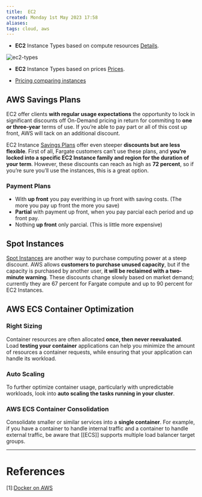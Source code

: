 ```yaml
---
title:  EC2
created: Monday 1st May 2023 17:58
aliases: 
tags: cloud, aws
---
```


- **EC2** Instance Types based on compute resources [Details](https://cloudacademy.com/blog/aws-ec2-instance-types-explained/).

![ec2-types](assets/ec2-types.jpg)

- **EC2** Instance Types based on prices [Prices](https://aws.amazon.com/ec2/instance-types/?nc1=h_ls).

- [Pricing comparing instances](https://instances.vantage.sh/?region=eu-west-1)

## AWS Savings Plans

EC2 offer clients **with regular usage expectations** the opportunity to lock in significant discounts off On-Demand pricing in return for commiting to **one or three-year** terms of use. If you’re able to pay part or all of this cost up front, AWS will tack on an additional discount.

EC2 Instance [Savings Plans](https://aws.amazon.com/savingsplans/compute-pricing/) offer even steeper **discounts but are less flexible**. First of all, Fargate customers can’t use these plans, and **you’re locked into a specific EC2 Instance family and region for the duration of your term**. However, these discounts can reach as high as **72 percent**, so if you’re sure you’ll use the instances, this is a great option.

### Payment Plans

- With **up front** you pay everithing in up front with saving costs. (The more you pay up front the more you save)
- **Partial** with payment up front, when you pay parcial each period and up front pay.
- Nothing **up front** only parcial. (This is little more expensive)

## Spot Instances

[Spot Instances](https://www.cloudforecast.io/blog/are-aws-spot-instances-worth-it-in-production/) are another way to purchase computing power at a steep discount. AWS allows **customers to purchase unused capacity**, but if the capacity is purchased by another user, **it will be reclaimed with a two-minute warning**. These discounts change slowly based on market demand; currently they are 67 percent for Fargate compute and up to 90 percent for EC2 Instances.

## AWS ECS Container Optimization

### Right Sizing

Container resources are often allocated **once, then never reevaluated**. Load **testing your container** applications can help you minimize the amount of resources a container requests, while ensuring that your application can handle its workload.

### Auto Scaling

To further optimize container usage, particularly with unpredictable workloads, look into **auto scaling the tasks running in your cluster**.

### AWS ECS Container Consolidation

Consolidate smaller or similar services into a **single container**. For example, if you have a container to handle internal traffic and a container to handle external traffic, be aware that [[ECS]] supports multiple load balancer target groups.

---

# References

[1]:[Docker on AWS](https://d1.awsstatic.com/whitepapers/docker-on-aws.pdf?contd_dop4)